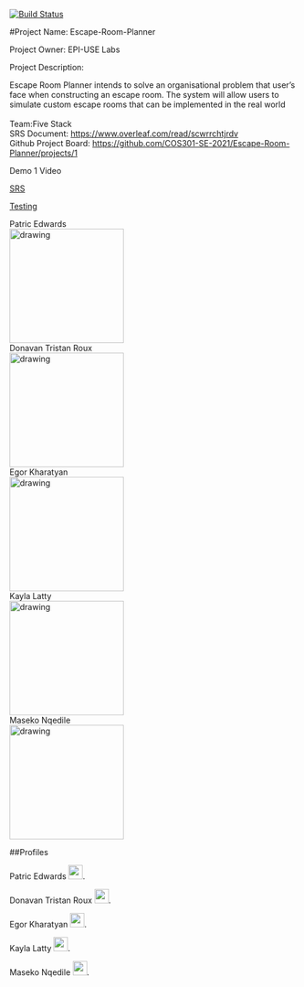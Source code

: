 [![Build Status](https://travis-ci.org/COS301-SE-2021/Escape-Room-Planner.svg?branch=develop)](https://travis-ci.org/COS301-SE-2021/Escape-Room-Planner)

#Project Name: Escape-Room-Planner <br>

Project Owner: EPI-USE Labs <br>

Project Description:

Escape Room Planner intends to solve an organisational problem that user’s face when constructing an escape room. The system will allow users to simulate custom escape rooms that can be implemented in the real world<br>
<br>
Team:Five Stack <br>
SRS Document: https://www.overleaf.com/read/scwrrchtjrdv <br>
Github Project Board: https://github.com/COS301-SE-2021/Escape-Room-Planner/projects/1


Demo 1 Video

<a href="https://drive.google.com/file/d/1VtmkSUeQapy-gyjzaYj9HEbwj1sxbXGJ/view"> SRS </a>

<a href="https://drive.google.com/file/d/18oJmJ5V3iW2OtqRNgZ6lAsLhN4sm4L43/view?usp=sharing"> Testing </a>

<figcaption>Patric Edwards</figcaption>
<img src="https://media-exp1.licdn.com/dms/image/C4E03AQFQKbfxwCC34w/profile-displayphoto-shrink_800_800/0/1618567484082?e=1628121600&v=beta&t=5rXbdwkUjsTv8ePwINdrc7unpIbnHsQgxxPcvAcMRMw" alt="drawing" width="200"/>

<br>
<figcaption>Donavan Tristan Roux</figcaption>
<img src="https://media-exp1.licdn.com/dms/image/C5603AQEn75RL-BbDYg/profile-displayphoto-shrink_200_200/0/1622747131588?e=1628121600&v=beta&t=uR4jZIGGcfoZXGFlrAJZt8r58SG_3zejjuq8bDKJn5c" alt="drawing" width="200"/>

<br>
<figcaption>Egor Kharatyan</figcaption>
<img src="https://media-exp1.licdn.com/dms/image/C4E03AQFMD1tu1HRAQQ/profile-displayphoto-shrink_200_200/0/1622747161068?e=1628121600&v=beta&t=Bv3R2nMmYWMOV0efezUNO4QAS3YLCYrd0YbTmAWRGuw" alt="drawing" width="200"/>

<br>
<figcaption>Kayla Latty</figcaption>
<img src="https://media-exp1.licdn.com/dms/image/C4E03AQHh0m-cWuPkwA/profile-displayphoto-shrink_800_800/0/1618642120802?e=1628121600&v=beta&t=NWwJ7Qlxr5AIcirm0UFXGjaklZQ-zVDF9Oc1ADeRmbk" alt="drawing" width="200"/>

<br>
<figcaption>Maseko Nqedile</figcaption>
<img src="https://media-exp1.licdn.com/dms/image/C5603AQGcFkisbO4ACQ/profile-displayphoto-shrink_800_800/0/1618731388530?e=1628121600&v=beta&t=S0Om7jjeeWL5_yeW-zOlvmTSVAvZthRiUCZbsrAjuJE" alt="drawing" width="200"/>

##Profiles

Patric Edwards [<img src="https://pngmind.com/wp-content/uploads/2019/08/Linkedin-Logo-Png-Transparent-Background-1.png" width="25px"/>][1].

Donavan Tristan Roux [<img src="https://pngmind.com/wp-content/uploads/2019/08/Linkedin-Logo-Png-Transparent-Background-1.png" width="25px"/>][2].

Egor Kharatyan [<img src="https://pngmind.com/wp-content/uploads/2019/08/Linkedin-Logo-Png-Transparent-Background-1.png" width="25px"/>][3].

Kayla Latty [<img src="https://pngmind.com/wp-content/uploads/2019/08/Linkedin-Logo-Png-Transparent-Background-1.png" width="25px"/>][4].

Maseko Nqedile [<img src="https://pngmind.com/wp-content/uploads/2019/08/Linkedin-Logo-Png-Transparent-Background-1.png" width="25px"/>][5].

[1]: https://www.linkedin.com/in/patric-edwards-220879204/
[2]: https://www.linkedin.com/in/donavan-roux-940b3120b/
[3]: https://www.linkedin.com/in/egor-kharatyan-37a86620b/
[4]: https://www.linkedin.com/in/kayla-latty-793b7320b/
[5]: https://www.linkedin.com/in/sfiso-n-maseko-300160210/
